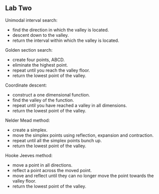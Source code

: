 ## Lab Two

Unimodal interval search:
*  find the direction in which the valley is located.
*  descent down to the valley.
*  return the interval within which the valley is located.

Golden section search:
*  create four points, ABCD.
*  eliminate the highest point.
*  repeat until you reach the valley floor.
*  return the lowest point of the valley.

Coordinate descent:
*  construct a one dimensional function.
*  find the valley of the function.
*  repeat until you have reached a valley in all dimensions.
*  return the lowest point of the valley.
  
Nelder Mead method:
*  create a simplex.
*  move the simplex points using reflection, expansion and contraction.
*  repeat until all the simplex points bunch up.
*  return the lowest point of the valley.

Hooke Jeeves method:
*  move a point in all directions.
*  reflect a point across the moved point.
*  move and reflect until they can no longer move the point towards the valley floor.
*  return the lowest point of the valley.
